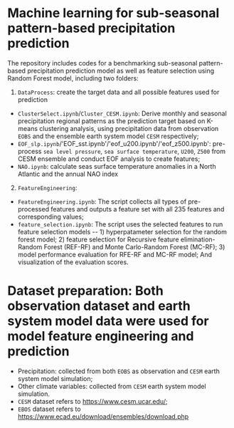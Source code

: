 # Machine learning for sub-seasonal pattern-based precipitation prediction
The repository includes codes for a benchmarking sub-seasonal pattern-based precipitation prediction model as well as feature selection using Random Forest model, including two folders:
1) `DataProcess`: create the target data and all possible features used for prediction
- `ClusterSelect.ipynb`/`Cluster_CESM.ipynb`: Derive monthly and seasonal precipitation regional patterns as the prediction target based on K-means clustering analysis, using precipitation data from observation `EOBS` and the ensemble earth system model `CESM` respectively;
- `EOF_slp.ipynb`/'EOF_sst.ipynb'/'eof_u200.ipynb'/'eof_z500.ipynb': pre-process `sea level pressure`, `sea surface temperature`, `U200`, `Z500` from CESM ensemble and conduct EOF analysis to create features;
- `NAO.ipynb`: calculate seas surface temperature anomalies in a North Atlantic and the annual NAO index
2) `FeatureEngineering`:
- `FeatureEngineering.ipynb`: The script collects all types of pre-processed features  and outputs a feature set with all 235 features and corresponding values;
- `feature_selection.ipynb`: The script uses the selected features to run feature selection models -- 1) hyperpatameter selection for the random forest model; 2) feature selection for Recursive feature elimination-Random Forest (REF-RF) and Monte Carlo-Random Forest (MC-RF); 3) model performance evaluation for RFE-RF and MC-RF model; And visualization of the evaluation scores.
# Dataset preparation: Both observation dataset and earth system model data were used for model feature engineering and prediction
- Precipitation: collected from both `EOBS` as observation and `CESM` earth system model simulation;
- Other climate variables: collected from `CESM` earth system model simulation.
- `CESM` dataset refers to https://www.cesm.ucar.edu/;
- `EBOS` dataset refers to https://www.ecad.eu/download/ensembles/download.php

